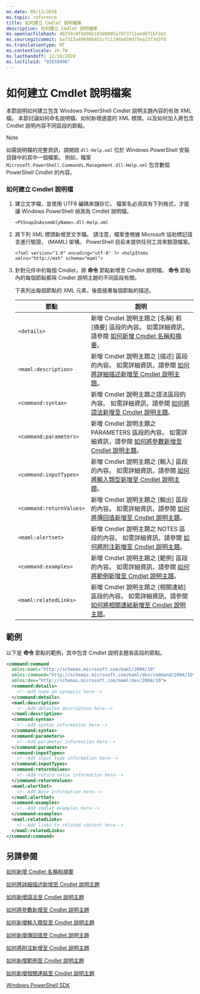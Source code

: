 ```yaml
---
ms.date: 09/13/2016
ms.topic: reference
title: 如何建立 Cmdlet 說明檔案
description: 如何建立 Cmdlet 說明檔案
ms.openlocfilehash: 40259c8f9496b10380805a78f3711aed6f1bf2e5
ms.sourcegitcommit: ba7315a496986451cfc1296b659d73ea2373d3f0
ms.translationtype: MT
ms.contentlocale: zh-TW
ms.lasthandoff: 12/10/2020
ms.locfileid: "92659096"
---
```

# <a name="how-to-create-the-cmdlet-help-file"></a>如何建立 Cmdlet 說明檔案

本節說明如何建立包含 Windows PowerShell Cmdlet 說明主題內容的有效 XML 檔。 本節討論如何命名說明檔、如何新增適當的 XML 標頭，以及如何加入將包含 Cmdlet 說明內容不同區段的節點。

> [!NOTE]
> 如需說明檔的完整資訊，請開啟 `dll-Help.xml` 位於 Windows PowerShell 安裝目錄中的其中一個檔案。 例如，檔案 `Microsoft.PowerShell.Commands.Management.dll-Help.xml` 包含數個 PowerShell Cmdlet 的內容。

### <a name="how-to-create-a-cmdlet-help-file"></a>如何建立 Cmdlet 說明檔

1. 建立文字檔，並使用 UTF8 編碼來儲存它。 檔案名必須具有下列格式，才能讓 Windows PowerShell 偵測為 Cmdlet 說明檔。

   `<PSSnapInAssemblyName>.dll-Help.xml`

1. 將下列 XML 標頭新增至文字檔。 請注意，檔案會根據 Microsoft 協助標記語言進行驗證， (MAML) 架構。 PowerShell 目前未提供任何工具來驗證檔案。

   `<?xml version="1.0" encoding="utf-8" ?> <helpItems xmlns="http://msh" schema="maml">`

1. 針對元件中的每個 Cmdlet，將 **命令** 節點新增至 Cmdlet 說明檔。 **命令** 節點內的每個節點都與 Cmdlet 說明主題的不同區段有關。

   下表列出每個節點的 XML 元素，後面接著每個節點的描述。

   |           節點           |                                                                                                     說明                                                                                                     |
   | ------------------------ | ------------------------------------------------------------------------------------------------------------------------------------------------------------------------------------------------------------------- |
   | `<details>`              | 新增 Cmdlet 說明主題之 [名稱] 和 [摘要] 區段的內容。 如需詳細資訊，請參閱 [如何新增 Cmdlet 名稱和摘要](./how-to-add-the-cmdlet-name-and-synopsis-to-a-cmdlet-help-topic.md)。 |
   | `<maml:description>`     | 新增 Cmdlet 說明主題之 [描述] 區段的內容。 如需詳細資訊，請參閱 [如何將詳細描述新增至 Cmdlet 說明主題](./how-to-add-a-cmdlet-description.md)。                    |
   | `<command:syntax>`       | 新增 Cmdlet 說明主題之語法區段的內容。 如需詳細資訊，請參閱 [如何將語法新增至 Cmdlet 說明主題](./how-to-add-syntax-to-a-cmdlet-help-topic.md)。                                  |
   | `<command:parameters>`   | 新增 Cmdlet 說明主題之 PARAMETERS 區段的內容。 如需詳細資訊，請參閱 [如何將參數新增至 Cmdlet 說明主題](./how-to-add-parameter-information.md)。                                  |
   | `<command:inputTypes>`   | 新增 Cmdlet 說明主題之 [輸入] 區段的內容。 如需詳細資訊，請參閱 [如何將輸入類型新增至 Cmdlet 說明主題](./how-to-add-input-types-to-a-cmdlet-help-topic.md)。                        |
   | `<command:returnValues>` | 新增 Cmdlet 說明主題之 [輸出] 區段的內容。 如需詳細資訊，請參閱 [如何將傳回值新增至 Cmdlet 說明主題](./how-to-add-return-values-to-a-cmdlet-help-topic.md)。                   |
   | `<maml:alertset>`        | 新增 Cmdlet 說明主題之 NOTES 區段的內容。 如需詳細資訊，請參閱 [如何將附注新增至 Cmdlet 說明主題](./how-to-add-notes-to-a-cmdlet-help-topic.md)。                                      |
   | `<command:examples>`     | 新增 Cmdlet 說明主題之 [範例] 區段的內容。 如需詳細資訊，請參閱 [如何將範例新增至 Cmdlet 說明主題](./how-to-add-examples-to-a-cmdlet-help-topic.md)。                            |
   | `<maml:relatedLinks>`    | 新增 Cmdlet 說明主題之 [相關連結] 區段的內容。 如需詳細資訊，請參閱 [如何將相關連結新增至 Cmdlet 說明主題](./how-to-add-related-links-to-a-cmdlet-help-topic.md)。             |

## <a name="example"></a>範例

 以下是 **命令** 節點的範例，其中包含 Cmdlet 說明主題各區段的節點。

```xml
<command:command
  xmlns:maml="http://schemas.microsoft.com/maml/2004/10"
  xmlns:command="http://schemas.microsoft.com/maml/dev/command/2004/10"
  xmlns:dev="http://schemas.microsoft.com/maml/dev/2004/10">
  <command:details>
    <!--Add name an synopsis here-->
  </command:details>
  <maml:description>
    <!--Add detailed description here-->
  </maml:description>
  <command:syntax>
    <!--Add syntax information here-->
  </command:syntax>
  <command:parameters>
    <!--Add parameter information here-->
  </command:parameters>
  <command:inputTypes>
    <!--Add input type information here-->
  </command:inputTypes>
  <command:returnValues>
    <!--Add return value information here-->
  </command:returnValues>
  <maml:alertSet>
    <!--Add Note information here-->
  </maml:alertSet>
  <command:examples>
    <!--Add cmdlet examples here-->
  </command:examples>
  <maml:relatedLinks>
    <!--Add links to related content here-->
  </maml:relatedLinks>
</command:command>
```

## <a name="see-also"></a>另請參閱

 [如何新增 Cmdlet 名稱和摘要](./how-to-add-the-cmdlet-name-and-synopsis-to-a-cmdlet-help-topic.md)

 [如何將詳細描述新增至 Cmdlet 說明主題](./how-to-add-a-cmdlet-description.md)

 [如何新增語法至 Cmdlet 說明主題](./how-to-add-syntax-to-a-cmdlet-help-topic.md)

 [如何將參數新增至 Cmdlet 說明主題](./how-to-add-parameter-information.md)

 [如何新增輸入類型至 Cmdlet 說明主題](./how-to-add-input-types-to-a-cmdlet-help-topic.md)

 [如何新增傳回值至 Cmdlet 說明主題](./how-to-add-return-values-to-a-cmdlet-help-topic.md)

 [如何將附注新增至 Cmdlet 說明主題](./how-to-add-notes-to-a-cmdlet-help-topic.md)

 [如何新增範例至 Cmdlet 說明主題](./how-to-add-examples-to-a-cmdlet-help-topic.md)

 [如何新增相關連結至 Cmdlet 說明主題](./how-to-add-related-links-to-a-cmdlet-help-topic.md)

 [Windows PowerShell SDK](../windows-powershell-reference.md)
